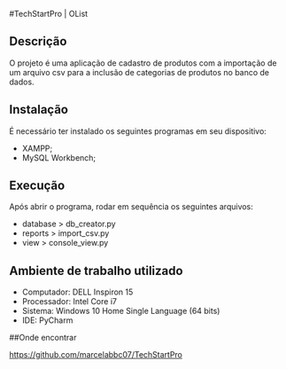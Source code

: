 #TechStartPro | OList

## Descrição

O projeto é uma aplicação de cadastro de produtos com a importação de um arquivo csv para a inclusão de categorias de produtos no banco de dados.

## Instalação

É necessário ter instalado os seguintes programas em seu dispositivo:
* XAMPP;
* MySQL Workbench;

## Execução

Após abrir o programa, rodar em sequência os seguintes arquivos:
* database > db_creator.py
* reports > import_csv.py
* view > console_view.py

## Ambiente de trabalho utilizado

* Computador: DELL Inspiron 15
* Processador: Intel Core i7
* Sistema: Windows 10 Home Single Language (64 bits)
* IDE: PyCharm 

##Onde encontrar

https://github.com/marcelabbc07/TechStartPro